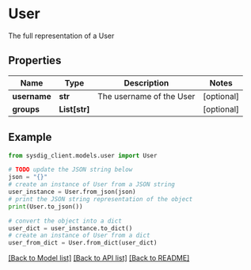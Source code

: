 # User

The full representation of a User

## Properties

Name | Type | Description | Notes
------------ | ------------- | ------------- | -------------
**username** | **str** | The username of the User | [optional] 
**groups** | **List[str]** |  | [optional] 

## Example

```python
from sysdig_client.models.user import User

# TODO update the JSON string below
json = "{}"
# create an instance of User from a JSON string
user_instance = User.from_json(json)
# print the JSON string representation of the object
print(User.to_json())

# convert the object into a dict
user_dict = user_instance.to_dict()
# create an instance of User from a dict
user_from_dict = User.from_dict(user_dict)
```
[[Back to Model list]](../README.md#documentation-for-models) [[Back to API list]](../README.md#documentation-for-api-endpoints) [[Back to README]](../README.md)


